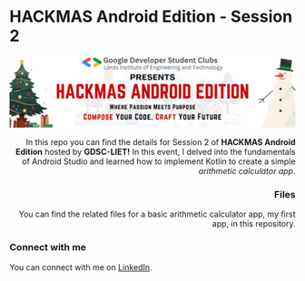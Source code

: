 # HACKMAS Android Edition - Session 2

<div style="text-align: right;">

![Android Session 2](android_ses2.jpeg)

In this repo you can find the details for Session 2 of <b>HACKMAS Android Edition</b> hosted by <b>GDSC-LIET!</b> In this event, I delved into the fundamentals of Android Studio and learned how to implement Kotlin to create a simple <i>arithmetic calculator app</i>.

### Files
You can find the related files for a basic arithmetic calculator app, my first app, in this repository.
</div>

### Connect with me
You can connect with me on [LinkedIn](https://www.linkedin.com/in/ufraaan/).

